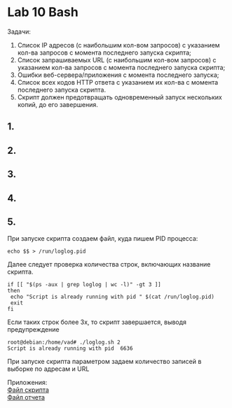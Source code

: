 # Lab 10 Bash

Задачи:
1. Список IP адресов (с наибольшим кол-вом запросов) с указанием кол-ва запросов c момента последнего запуска скрипта;
2. Список запрашиваемых URL (с наибольшим кол-вом запросов) с указанием кол-ва запросов c момента последнего запуска скрипта;
3. Ошибки веб-сервера/приложения c момента последнего запуска;
4. Список всех кодов HTTP ответа с указанием их кол-ва с момента последнего запуска скрипта.
5. Скрипт должен предотвращать одновременный запуск нескольких копий, до его завершения.


## 1. 

## 2.

## 3.

## 4.

## 5.
При запуске скрипта создаем файл, куда пишем PID процесса:   
```
echo $$ > /run/loglog.pid
```
Далее следует проверка количества строк, включающих название скрипта.    
```
if [[ "$(ps -aux | grep loglog | wc -l)" -gt 3 ]] 
then
 echo "Script is already running with pid " $(cat /run/loglog.pid)
 exit
fi
```
Если таких строк более 3х, то скрипт завершается, выводя предупреждение   
```
root@debian:/home/vad# ./loglog.sh 2 
Script is already running with pid  6636
```
При запуске скрипта параметром задаем количество записей в выборке по адресам и URL

Приложения:  
[Файл скрипта](./loglog.sh)   
[Файл отчета](./report)















